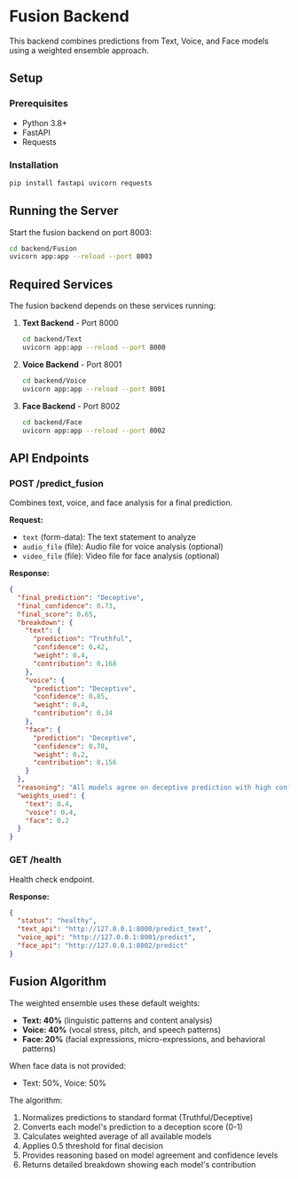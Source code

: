 # Fusion Backend

This backend combines predictions from Text, Voice, and Face models using a weighted ensemble approach.

## Setup

### Prerequisites
- Python 3.8+
- FastAPI
- Requests

### Installation

```bash
pip install fastapi uvicorn requests
```

## Running the Server

Start the fusion backend on port 8003:

```bash
cd backend/Fusion
uvicorn app:app --reload --port 8003
```

## Required Services

The fusion backend depends on these services running:

1. **Text Backend** - Port 8000
   ```bash
   cd backend/Text
   uvicorn app:app --reload --port 8000
   ```

2. **Voice Backend** - Port 8001
   ```bash
   cd backend/Voice
   uvicorn app:app --reload --port 8001
   ```

3. **Face Backend** - Port 8002
   ```bash
   cd backend/Face
   uvicorn app:app --reload --port 8002
   ```

## API Endpoints

### POST /predict_fusion

Combines text, voice, and face analysis for a final prediction.

**Request:**
- `text` (form-data): The text statement to analyze
- `audio_file` (file): Audio file for voice analysis (optional)
- `video_file` (file): Video file for face analysis (optional)

**Response:**
```json
{
  "final_prediction": "Deceptive",
  "final_confidence": 0.73,
  "final_score": 0.65,
  "breakdown": {
    "text": {
      "prediction": "Truthful",
      "confidence": 0.42,
      "weight": 0.4,
      "contribution": 0.168
    },
    "voice": {
      "prediction": "Deceptive",
      "confidence": 0.85,
      "weight": 0.4,
      "contribution": 0.34
    },
    "face": {
      "prediction": "Deceptive",
      "confidence": 0.78,
      "weight": 0.2,
      "contribution": 0.156
    }
  },
  "reasoning": "All models agree on deceptive prediction with high confidence.",
  "weights_used": {
    "text": 0.4,
    "voice": 0.4,
    "face": 0.2
  }
}
```

### GET /health

Health check endpoint.

**Response:**
```json
{
  "status": "healthy",
  "text_api": "http://127.0.0.1:8000/predict_text",
  "voice_api": "http://127.0.0.1:8001/predict",
  "face_api": "http://127.0.0.1:8002/predict"
}
```

## Fusion Algorithm

The weighted ensemble uses these default weights:
- **Text: 40%** (linguistic patterns and content analysis)
- **Voice: 40%** (vocal stress, pitch, and speech patterns)
- **Face: 20%** (facial expressions, micro-expressions, and behavioral patterns)

When face data is not provided:
- Text: 50%, Voice: 50%

The algorithm:
1. Normalizes predictions to standard format (Truthful/Deceptive)
2. Converts each model's prediction to a deception score (0-1)
3. Calculates weighted average of all available models
4. Applies 0.5 threshold for final decision
5. Provides reasoning based on model agreement and confidence levels
6. Returns detailed breakdown showing each model's contribution

